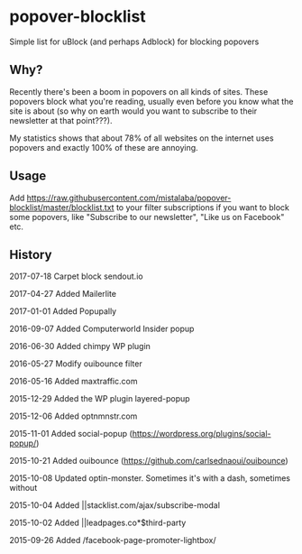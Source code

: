 # popover-blocklist
Simple list for uBlock (and perhaps Adblock) for blocking popovers

Why?
----
Recently there's been a boom in popovers on all kinds of sites. These popovers block what you're reading, usually even before you know what the site is about (so why on earth would you want to subscribe to their newsletter at that point???). 

My statistics shows that about 78% of all websites on the internet uses popovers and exactly 100% of these are annoying.

Usage
-----
Add https://raw.githubusercontent.com/mistalaba/popover-blocklist/master/blocklist.txt to your filter subscriptions if you want to block some popovers, like "Subscribe to our newsletter", "Like us on Facebook" etc. 

History
-------

2017-07-18
Carpet block sendout.io

2017-04-27
Added Mailerlite

2017-01-01
Added Popupally

2016-09-07
Added Computerworld Insider popup

2016-06-30
Added chimpy WP plugin

2016-05-27
Modify ouibounce filter

2016-05-16
Added maxtraffic.com

2015-12-29
Added the WP plugin layered-popup

2015-12-06
Added 
optnmnstr.com

2015-11-01
Added social-popup (https://wordpress.org/plugins/social-popup/)


2015-10-21
Added ouibounce (https://github.com/carlsednaoui/ouibounce)


2015-10-08
Updated optin-monster. Sometimes it's with a dash, sometimes without


2015-10-04
Added ||stacklist.com/ajax/subscribe-modal


2015-10-02
Added ||leadpages.co*$third-party


2015-09-26
Added /facebook-page-promoter-lightbox/
